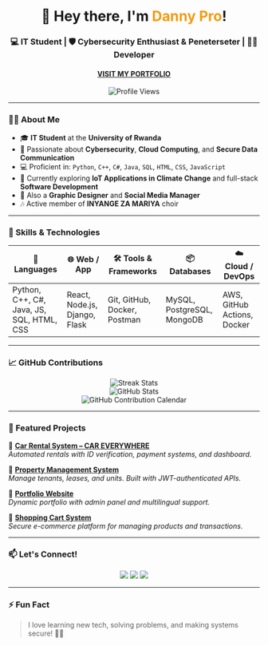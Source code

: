 <h1 align="center">👋 Hey there, I'm <span style="color:#f39c12;">Danny Pro</span>!</h1>
<h3 align="center">💻 IT Student | 🛡️ Cybersecurity Enthusiast & Peneterseter | 👨‍💻 Developer</h3>
<h4 align="center"><a href="Https://dannypro1.com">VISIT MY PORTFOLIO</a></h4>

<p align="center">
  <img src="https://komarev.com/ghpvc/?username=Dannypro1&label=Profile+Views&color=0e75b6&style=flat" alt="Profile Views" />
</p>

---

### 👨‍💼 About Me

- 🎓 **IT Student** at the **University of Rwanda**
- 🔐 Passionate about **Cybersecurity**, **Cloud Computing**, and **Secure Data Communication**
- 💻 Proficient in: `Python`, `C++`, `C#`, `Java`, `SQL`, `HTML`, `CSS`, `JavaScript`
- 🌱 Currently exploring **IoT Applications in Climate Change** and full-stack **Software Development**
- 🎨 Also a **Graphic Designer** and **Social Media Manager**
- 🎶 Active member of **INYANGE ZA MARIYA** choir

---

### 🚀 Skills & Technologies

| 🧠 Languages     | 🌐 Web / App       | 🛠️ Tools & Frameworks       | 📦 Databases       | ☁️ Cloud / DevOps         |
|------------------|--------------------|-----------------------------|--------------------|---------------------------|
| Python, C++, C#, Java, JS, SQL, HTML, CSS | React, Node.js, Django, Flask | Git, GitHub, Docker, Postman | MySQL, PostgreSQL, MongoDB | AWS, GitHub Actions, Docker |

---

### 📈 GitHub Contributions

<p align="center">
  <img src="https://github-readme-streak-stats.herokuapp.com/?user=Dannypro1&theme=radical&hide_border=true" alt="Streak Stats" />
  <br/>
  <img src="https://github-readme-stats.vercel.app/api?username=Dannypro1&show_icons=true&theme=radical&hide_border=true" alt="GitHub Stats" />
  <br/>
  <img src="https://github-contribution-grid.vercel.app/?username=Dannypro1&color=green" alt="GitHub Contribution Calendar" />
</p>

---

### 📂 Featured Projects

🔸 [**Car Rental System – CAR EVERYWHERE**](https://github.com/Dannypro1)  
*Automated rentals with ID verification, payment systems, and dashboard.*

🔸 [**Property Management System**](https://github.com/Dannypro1)  
*Manage tenants, leases, and units. Built with JWT-authenticated APIs.*

🔸 [**Portfolio Website**](https://github.com/Dannypro1)  
*Dynamic portfolio with admin panel and multilingual support.*

🔸 [**Shopping Cart System**](https://github.com/Dannypro1)  
*Secure e-commerce platform for managing products and transactions.*

---

### 📫 Let's Connect!

<p align="center">
  <a href="mailto:himanadanny@gmail.com"><img src="https://img.shields.io/badge/Email-himanadanny@gmail.com-red?style=for-the-badge&logo=gmail"></a>
  <a href="https://www.linkedin.com/in/Danny"><img src="https://img.shields.io/badge/LinkedIn-Danny-blue?style=for-the-badge&logo=linkedin"></a>
  <a href="#"><img src="https://img.shields.io/badge/Portfolio-Coming%20Soon-9cf?style=for-the-badge&logo=internet-explorer"></a>
</p>

---

### ⚡ Fun Fact
> I love learning new tech, solving problems, and making systems secure! 🔐💡

